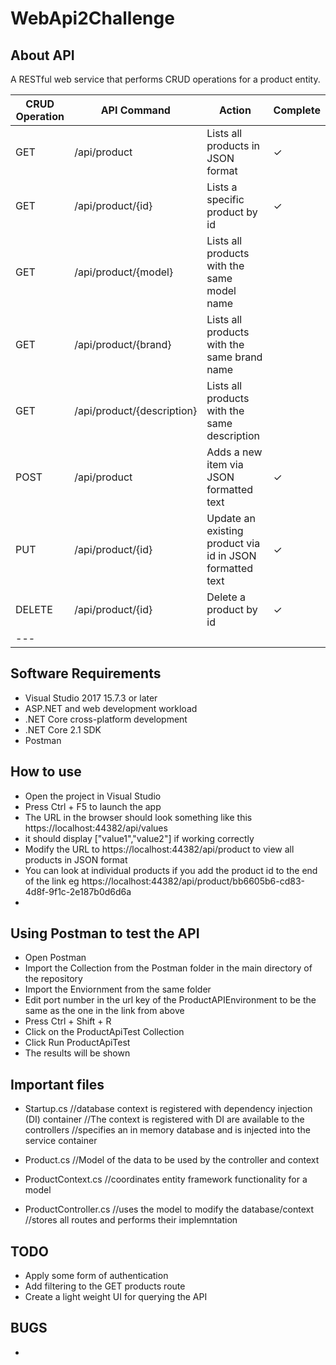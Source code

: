 ﻿# WebApi2Challenge

## About API
A RESTful web service that performs CRUD operations for a product entity.

| CRUD Operation | API Command | Action | Complete |
| -------------- | ----------- | ------ | -------- |
| GET | /api/product | Lists all products in JSON format | ✓ |
| GET | /api/product/{id} | Lists a specific product by id | ✓ |
| GET | /api/product/{model} | Lists all products with the same model name |  |
| GET | /api/product/{brand} | Lists all products with the same brand name |  |
| GET | /api/product/{description} | Lists all products with the same description |  |
| POST | /api/product | Adds a new item via JSON formatted text | ✓ |
| PUT | /api/product/{id} | Update an existing product via id in JSON formatted text | ✓ |
| DELETE | /api/product/{id} | Delete a product by id | ✓ |
| --- |


## Software Requirements
* Visual Studio 2017 15.7.3 or later
* ASP.NET and web development workload
* .NET Core cross-platform development
* .NET Core 2.1 SDK
* Postman

## How to use
* Open the project in Visual Studio
* Press Ctrl + F5 to launch the app
* The URL in the browser should look something like this https://localhost:44382/api/values
* it should display ["value1","value2"] if working correctly
* Modify the URL to https://localhost:44382/api/product to view all products in JSON format
* You can look at individual products if you add the product id to the end of the link eg https://localhost:44382/api/product/bb6605b6-cd83-4d8f-9f1c-2e187b0d6d6a 
* 

## Using Postman to test the API
* Open Postman
* Import the Collection from the Postman folder in the main directory of the repository
* Import the Enviornment from the same folder
* Edit port number in the url key of the ProductAPIEnvironment to be the same as the one in the link from above
* Press Ctrl + Shift + R
* Click on the ProductApiTest Collection
* Click Run ProductApiTest
* The results will be shown

## Important files
* Startup.cs
//database context is registered with dependency injection (DI) container
//The context is registered with DI are available to the controllers
//specifies an in memory database and is injected into the service container

* Product.cs
//Model of the data to be used by the controller and context

* ProductContext.cs
//coordinates entity framework functionality for a model

* ProductController.cs
//uses the model to modify the database/context 
//stores all routes and performs their implemntation

## TODO
* Apply some form of authentication
* Add filtering to the GET products route
* Create a light weight UI for querying the API

## BUGS
* 
